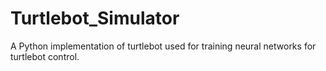 # Turtlebot_Simulator
A Python implementation of turtlebot used for training neural networks for turtlebot control.
